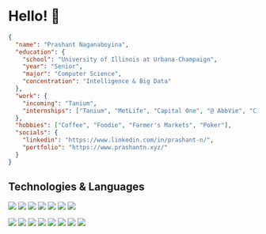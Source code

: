 # Hello! 👋

```json
{
  "name": "Prashant Naganaboyina",
  "education": {
    "school": "University of Illinois at Urbana-Champaign",
    "year": "Senior",
    "major": "Computer Science",
    "concentration": "Intelligence & Big Data"
  },
  "work": {
    "incoming": "Tanium",
    "internships": ["Tanium", "MetLife", "Capital One", "@ AbbVie", "Cisco"]
  },
  "hobbies": ["Coffee", "Foodie", "Farmer's Markets", "Poker"],
  "socials": {
    "linkedin": "https://www.linkedin.com/in/prashant-n/",
    "portfolio": "https://www.prashantn.xyz/"
  }
}
```

## Technologies & Languages

![](https://img.shields.io/badge/Language-Go-informational?style=flat&logo=go&color=00ADD8)
![](https://img.shields.io/badge/Language-Python-informational?style=flat&logo=python&color=3776AB)
![](https://img.shields.io/badge/Language-Javascript-informational?style=flat&logo=javascript&color=F7DF1E)
![](https://img.shields.io/badge/Language-Typescript-informational?style=flat&logo=&color=3178C6)
![](https://img.shields.io/badge/Language-C-informational?style=flat&logo=c&color=A8B9CC)
![](https://img.shields.io/badge/Language-C++-informational?style=flat&logo=cplusplus&color=00599C)
![](https://img.shields.io/badge/Language-Java-informational?style=flat&logo=java&color=4E7896)

![](https://img.shields.io/badge/Framework-React-informational?style=flat&logo=react&color=61DAFB)
![](https://img.shields.io/badge/Database-MongoDB-informational?style=flat&logo=mongodb&color=47A248)
![](https://img.shields.io/badge/Runtime-Node-informational?style=flat&logo=node.js&color=339933)
![](https://img.shields.io/badge/Framework-Express-informational?style=flat&logo=express&color=000000)
![](https://img.shields.io/badge/Markup-HTML-informational?style=flat&logo=html5&color=E34F26)
![](https://img.shields.io/badge/Stylesheet-Tailwind-informational?style=flat&logo=tailwindcss&color=06B6D4)
![](https://img.shields.io/badge/Query-MySQL-informational?style=flat&logo=mysql&color=4479A1)
![](https://img.shields.io/badge/Query-GraphQL-informational?style=flat&logo=graphql&color=E10098)
